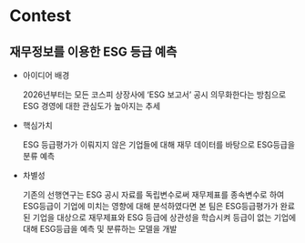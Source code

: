 # Contest

## 재무정보를 이용한 ESG 등급 예측

- 아이디어 배경
  
  2026년부터는 모든 코스피 상장사에 ‘ESG 보고서’ 공시 의무화한다는 방침으로 ESG 경영에 대한 관심도가 높아지는 추세
- 핵심가치
  
   ESG 등급평가가 이뤄지지 않은 기업들에 대해 재무 데이터를 바탕으로 ESG등급을 분류 예측
- 차별성
  
  기존의 선행연구는 ESG 공시 자료를 독립변수로써 재무제표를 종속변수로 하여 ESG등급이 기업에 미치는 영향에 대해 분석하였다면 본 팀은 ESG등급평가가 완료된 기업을 대상으로 재무제표와 ESG 등급에 상관성을 학습시켜 등급이 없는 기업에 대해 ESG등급을 예측 및 분류하는 모델을 개발
